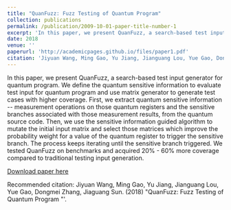 ```yaml
---
title: "QuanFuzz: Fuzz Testing of Quantum Program"
collection: publications
permalink: /publication/2009-10-01-paper-title-number-1
excerpt: 'In this paper, we present QuanFuzz, a search-based test input generator for quantum program. We define the quantum sensitive information to evaluate test input for quantum program and use matrix generator to generate test cases with higher coverage. First, we extract quantum sensitive information -- measurement operations on those quantum registers and the sensitive branches associated with those measurement results, from the quantum source code. Then, we use the sensitive information guided algorithm to mutate the initial input matrix and select those matrices which improve the probability weight for a value of the quantum register to trigger the sensitive branch. The process keeps iterating until the sensitive branch triggered. We tested QuanFuzz on benchmarks and acquired 20% - 60% more coverage compared to traditional testing input generation.'
date: 2018
venue: ''
paperurl: 'http://academicpages.github.io/files/paper1.pdf'
citation: 'Jiyuan Wang, Ming Gao, Yu Jiang, Jianguang Lou, Yue Gao, Dongmei Zhang, Jiaguang Sun. (2018).&quot;QuanFuzz: Fuzz Testing of Quantum Program &quot;'
---
```


In this paper, we present QuanFuzz, a search-based test input generator for quantum program. We define the quantum sensitive information to evaluate test input for quantum program and use matrix generator to generate test cases with higher coverage. First, we extract quantum sensitive information -- measurement operations on those quantum registers and the sensitive branches associated with those measurement results, from the quantum source code. Then, we use the sensitive information guided algorithm to mutate the initial input matrix and select those matrices which improve the probability weight for a value of the quantum register to trigger the sensitive branch. The process keeps iterating until the sensitive branch triggered. We tested QuanFuzz on benchmarks and acquired 20% - 60% more coverage compared to traditional testing input generation.

[Download paper here](https://arxiv.org/pdf/1810.10310.pdf)

Recommended citation: Jiyuan Wang, Ming Gao, Yu Jiang, Jianguang Lou, Yue Gao, Dongmei Zhang, Jiaguang Sun. (2018) &quot;QuanFuzz: Fuzz Testing of Quantum Program &quot;'.